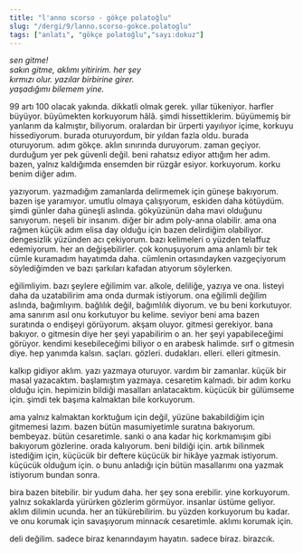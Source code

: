 ```yaml
---
title: "l'anno scorso - gökçe polatoğlu"
slug: "/dergi/9/lanno.scorso-gokce.polatoglu"
tags: ["anlatı", "gökçe polatoğlu","sayı:dokuz"]
---
```


*sen gitme!  
sakın gitme, aklımı yitiririm. her şey\
kırmızı olur. yazılar birbirine girer.\
yaşadığımı bilemem yine.*

99 artı 100 olacak yakında. dikkatli olmak gerek. yıllar tükeniyor.
harfler büyüyor. büyümekten korkuyorum hâlâ. şimdi hissettiklerim.
büyümemiş bir yanlarım da kalmıştır, biliyorum. oralardan bir ürperti
yayılıyor içime, korkuyu hissediyorum. burada oturuyordum, bir yıldan
fazla oldu. burada oturuyorum. adım gökçe. aklın sınırında duruyorum.
zaman geçiyor. durduğum yer pek güvenli değil. beni rahatsız ediyor
attığım her adım. bazen, yalnız kaldığımda ensemden bir rüzgâr esiyor.
korkuyorum. korku benim diğer adım.

yazıyorum. yazmadığım zamanlarda delirmemek için güneşe bakıyorum. bazen
işe yaramıyor. umutlu olmaya çalışıyorum, eskiden daha kötüydüm. şimdi
günler daha güneşli aslında. gökyüzünün daha mavi olduğunu sanıyorum.
neşeli bir insanım. diğer bir adım poly-anna olabilir. ama ona rağmen
küçük adım elisa day olduğu için bazen delirdiğim olabiliyor.
dengesizlik yüzünden acı çekiyorum. bazı kelimeleri o yüzden telaffuz
edemiyorum. her an değişebilirler. çok konuşuyorum ama anlamlı bir tek
cümle kuramadım hayatımda daha. cümlenin ortasındayken vazgeçiyorum
söylediğimden ve bazı şarkıları kafadan atıyorum söylerken.

eğilimliyim. bazı şeylere eğilimim var. alkole, deliliğe, yazıya ve ona.
listeyi daha da uzatabilirim ama onda durmak istiyorum. ona eğilimli
değilim aslında, bağımlıyım. bağlılık değil, bağımlılık diyorum. ve bu
beni korkutuyor. ama sanırım asıl onu korkutuyor bu kelime. seviyor beni
ama bazen suratında o endişeyi görüyorum. akşam oluyor. gitmesi
gerekiyor. bana bakıyor. o gitmesin diye her şeyi yapabilirim o an. her
şeyi yapabileceğimi görüyor. kendimi kesebileceğimi biliyor o en arabesk
halimde. sırf o gitmesin diye. hep yanımda kalsın. saçları. gözleri.
dudakları. elleri. elleri gitmesin.

kalkıp gidiyor aklım. yazı yazmaya oturuyor. vardım bir zamanlar. küçük
bir masal yazacaktım. başlamıştım yazmaya. cesaretim kalmadı. bir adım
korku olduğu için. hepimizin bildiği masalları anlatacaktım. küçücük bir
gülümseme için. şimdi tek başıma kalmaktan bile korkuyorum.

ama yalnız kalmaktan korktuğum için değil, yüzüne bakabildiğim için
gitmemesi lazım. bazen bütün masumiyetimle suratına bakıyorum. bembeyaz.
bütün cesaretimle. sanki o ana kadar hiç korkmamışım gibi bakıyorum
gözlerine. orada kalıyorum. beni bildiği için. artık bilinmek istediğim
için, küçücük bir deftere küçücük bir hikâye yazmak istiyorum. küçücük
olduğum için. o bunu anladığı için bütün masallarımı ona yazmak
istiyorum bundan sonra.

bira bazen bitebilir. bir yudum daha. her şey sona erebilir. yine
korkuyorum. yalnız sokaklarda yürürken gözlerim görmüyor. insanlar
üstüme geliyor. aklım dilimin ucunda. her an tükürebilirim. bu yüzden
korkuyorum bu kadar. ve onu korumak için savaşıyorum minnacık
cesaretimle. aklımı korumak için.

deli değilim. sadece biraz kenarındayım hayatın. sadece biraz. birazcık.
